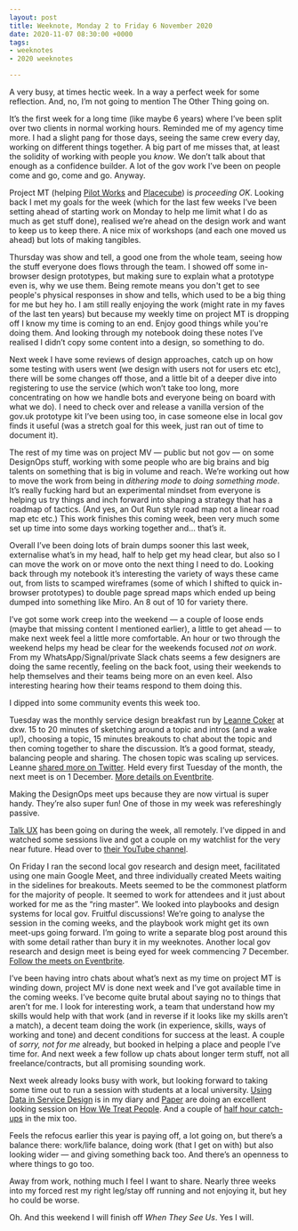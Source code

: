 ```yaml
---
layout: post
title: Weeknote, Monday 2 to Friday 6 November 2020
date: 2020-11-07 08:30:00 +0000
tags:
- weeknotes
- 2020 weeknotes

---
```

A very busy, at times hectic week. In a way a perfect week for some reflection. And, no, I’m not going to mention The Other Thing going on.

It’s the first week for a long time (like maybe 6 years) where I’ve been split over two clients in normal working hours. Reminded me of my agency time more. I had a slight pang for those days, seeing the same crew every day, working on different things together. A big part of me misses that, at least the solidity of working with people you _know_. We don’t talk about that enough as a confidence builder. A lot of the gov work I’ve been on people come and go, come and go. Anyway.

Project MT (helping [Pilot Works](https://pilot.works) and [Placecube](https://www.placecube.com)) is _proceeding OK_. Looking back I met my goals for the week (which for the last few weeks I’ve been setting ahead of starting work on Monday to help me limit what I do as much as get stuff done), realised we’re ahead on the design work and want to keep us to keep there. A nice mix of workshops (and each one moved us ahead) but lots of making tangibles.

Thursday was show and tell, a good one from the whole team, seeing how the stuff everyone does flows through the team. I showed off some in-browser design prototypes, but making sure to explain what a prototype even is, why we use them. Being remote means you don't get to see people's physical responses in show and tells, which used to be a big thing for me but hey ho. I am still really enjoying the work (might rate in my faves of the last ten years) but because my weekly time on project MT is dropping off I know my time is coming to an end. Enjoy good things while you're doing them. And looking through my notebook doing these notes I’ve realised I didn’t copy some content into a design, so something to do.

Next week I have some reviews of design approaches, catch up on how some testing with users went (we design with users not for users etc etc), there will be some changes off those, and a little bit of a deeper dive into registering to use the service (which won’t take too long, more concentrating on how we handle bots and everyone being on board with what we do). I need to check over and release a vanilla version of the gov.uk prototype kit I’ve been using too, in case someone else in local gov finds it useful (was a stretch goal for this week, just ran out of time to document it).

The rest of my time was on project MV — public but not gov — on some DesignOps stuff, working with some people who are big brains and big talents on something that is big in volume and reach. We’re working out how to move the work from being in _dithering mode_ to _doing something mode_. It’s really fucking hard but an experimental mindset from everyone is helping us try things and inch forward into shaping a strategy that has a roadmap of tactics. (And yes, an Out Run style road map not a linear road map etc etc.) This work finishes this coming week, been very much some set up time into some days working together and... that’s it.

Overall I’ve been doing lots of brain dumps sooner this last week, externalise what’s in my head, half to help get my head clear, but also so I can move the work on or move onto the next thing I need to do. Looking back through my notebook it’s interesting the variety of ways these came out, from lists to scamped wireframes (some of which I shifted to quick in-browser prototypes) to double page spread maps which ended up being dumped into something like Miro. An 8 out of 10 for variety there.

I’ve got some work creep into the weekend — a couple of loose ends (maybe that missing content I mentioned earlier), a little to get ahead — to make next week feel a little more comfortable. An hour or two through the weekend helps my head be clear for the weekends focused _not on work_. From my WhatsApp/Signal/private Slack chats seems a few designers are doing the same recently, feeling on the back foot, using their weekends to help themselves and their teams being more on an even keel. Also interesting hearing how their teams respond to them doing this.

I dipped into some community events this week too.

Tuesday was the monthly service design breakfast run by [Leanne Coker](https://twitter.com/leannecoker) at dxw. 15 to 20 minutes of sketching around a topic and intros (and a wake up!), choosing a topic, 15 minutes breakouts to chat about the topic and then coming together to share the discussion. It’s a good format, steady, balancing people and sharing. The chosen topic was scaling up services. Leanne [shared more on Twitter](https://twitter.com/leannecoker/status/1323599525399928837). Held every first Tuesday of the month, the next meet is on 1 December. [More details on Eventbrite](https://www.eventbrite.co.uk/e/service-design-mornings-tickets-105393063490).

Making the DesignOps meet ups because they are now virtual is super handy. They’re also super fun! One of those in my week was refereshingly passive.

[Talk UX](https://www.talk-ux.com) has been going on during the week, all remotely. I’ve dipped in and watched some sessions live and got a couple on my watchlist for the very near future. Head over to [their YouTube channel](https://www.youtube.com/channel/UCO3ixz3IXRQoLoOmht1HD8Q).

On Friday I ran the second local gov research and design meet, facilitated using one main Google Meet, and three individually created Meets waiting in the sidelines for breakouts. Meets seemed to be the commonest platform for the majority of people. It seemed to work for attendees and it just about worked for me as the “ring master”. We looked into playbooks and design systems for local gov. Fruitful discussions! We’re going to analyse the session in the coming weeks, and the playbook work might get its own meet-ups going forward. I’m going to write a separate blog post around this with some detail rather than bury it in my weeknotes. Another local gov research and design meet is being eyed for week commencing 7 December. [Follow the meets on Eventbrite](https://www.eventbrite.co.uk/o/local-gov-research-and-design-31649032203).

I’ve been having intro chats about what’s next as my time on project MT is winding down, project MV is done next week and I’ve got available time in the coming weeks. I’ve become quite brutal about saying no to things that aren’t for me. I look for interesting work, a team that understand how my skills would help with that work (and in reverse if it looks like my skills aren’t a match), a decent team doing the work (in experience, skills, ways of working and tone) and decent conditions for success at the least. A couple of _sorry, not for me_ already, but booked in helping a place and people I’ve time for. And next week a few follow up chats about longer term stuff, not all freelance/contracts, but all promising sounding work.

Next week already looks busy with work, but looking forward to taking some time out to run a session with students at a local university. [Using Data in Service Design](https://www.eventbrite.co.uk/e/head-to-head-using-data-in-service-design-tickets-127299661715) is in my diary and [Paper](https://paper.studio) are doing an excellent looking session on [How We Treat People](https://www.eventbrite.co.uk/e/how-we-treat-people-at-paper-tickets-125893720507). And a couple of [half hour catch-ups](http://calendly.com/officeofwilson/catch-up) in the mix too.

Feels the refocus earlier this year is paying off, a lot going on, but there’s a balance there: work/life balance,  doing work (that I get on with) but also looking wider — and giving something back too. And there’s an openness to where things to go too.

Away from work, nothing much I feel I want to share. Nearly three weeks into my forced rest my right leg/stay off running and not enjoying it, but hey ho could be worse.

Oh. And this weekend I will finish off _When They See Us_. Yes I will.